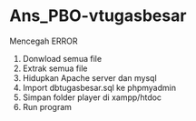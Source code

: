 # Ans_PBO-vtugasbesar

Mencegah ERROR 
1. Donwload semua file
2. Extrak semua file 
3. Hidupkan Apache server dan mysql
4. Import dbtugasbesar.sql ke phpmyadmin
5. Simpan folder player di xampp/htdoc
6. Run program

